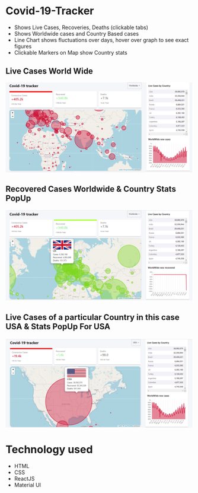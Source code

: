 # Covid-19-Tracker
+ Shows Live Cases, Recoveries, Deaths (clickable tabs)
+ Shows Worldwide cases and Country Based cases
+ Line Chart shows fluctuations over days, hover over graph to see exact figures
+ Clickable Markers on Map show Country stats

## Live Cases World Wide
![](covid-tracker-1.png)

## Recovered Cases Worldwide & Country Stats PopUp
![](covid-tracker-2.png)

## Live Cases of a particular Country in this case USA & Stats PopUp For USA
![](covid-tracker-3.png)

# Technology used
+ HTML
+ CSS
+ ReactJS
+ Material UI

